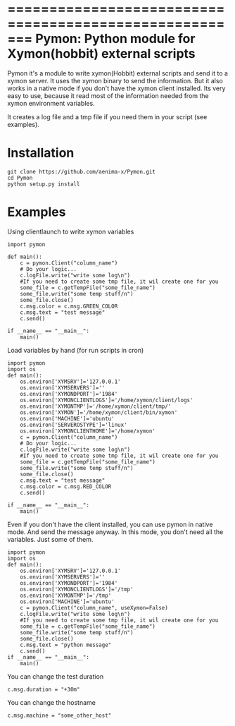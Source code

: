 =======================================================
Pymon: Python module for Xymon(hobbit) external scripts
=======================================================

Pymon it's a module to write xymon(Hobbit) external scripts and send it to a xymon server.
It uses the xymon binary to send the information. But it also works in a native mode if you don't have the xymon client installed.
Its very easy to use, because it read most of the information needed from the xymon environment variables.

It creates a log file and a tmp file if you need them in your script (see examples).


Installation
========
```
git clone https://github.com/aenima-x/Pymon.git
cd Pymon
python setup.py install
```

Examples
========
Using clientlaunch to write xymon variables
```
import pymon

def main():
    c = pymon.Client("column_name")
    # Do your logic...
    c.logFile.write("write some log\n")
    #If you need to create some tmp file, it wil create one for you
    some_file = c.getTempFile("some_file_name")
    some_file.write("some temp stuff/n")
    some_file.close()
    c.msg.color = c.msg.GREEN_COLOR
    c.msg.text = "test message"
    c.send()

if __name__ == "__main__":
    main()
```

Load variables by hand (for run scripts in cron)
```
import pymon
import os
def main():
    os.environ['XYMSRV']='127.0.0.1'
    os.environ['XYMSERVERS']=''
    os.environ['XYMONDPORT']='1984'
    os.environ['XYMONCLIENTLOGS']='/home/xymon/client/logs'
    os.environ['XYMONTMP']='/home/xymon/client/tmp/'
    os.environ['XYMON']='/home/xymon/client/bin/xymon'
    os.environ['MACHINE']='ubuntu'
    os.environ['SERVEROSTYPE']='linux'
    os.environ['XYMONCLIENTHOME']='/home/xymon'
    c = pymon.Client("column_name")
    # Do your logic...
    c.logFile.write("write some log\n")
    #If you need to create some tmp file, it wil create one for you
    some_file = c.getTempFile("some_file_name")
    some_file.write("some temp stuff/n")
    some_file.close()
    c.msg.text = "test message"
    c.msg.color = c.msg.RED_COLOR
    c.send()

if __name__ == "__main__":
    main()
```

Even if you don't have the client installed, you can use pymon in native mode.
And send the message anyway.
In this mode, you don't need all the variables. Just some of them.

```
import pymon
import os
def main():
    os.environ['XYMSRV']='127.0.0.1'
    os.environ['XYMSERVERS']=''
    os.environ['XYMONDPORT']='1984'
    os.environ['XYMONCLIENTLOGS']='/tmp'
    os.environ['XYMONTMP']='/tmp'
    os.environ['MACHINE']='ubuntu'
    c = pymon.Client("column_name", useXymon=False)
    c.logFile.write("write some log\n")
    #If you need to create some tmp file, it wil create one for you
    some_file = c.getTempFile("some_file_name")
    some_file.write("some temp stuff/n")
    some_file.close()
    c.msg.text = "python message"
    c.send()
if __name__ == "__main__":
    main()
```

You can change the test duration
```
c.msg.duration = "+30m"
```

You can change the hostname
```
c.msg.machine = "some_other_host"
```
